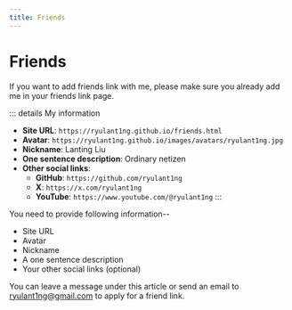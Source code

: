```yaml
---
title: Friends
---
```


# Friends

If you want to add friends link with me, please make sure you already add me in your friends link page.

::: details My information
- **Site URL**: `https://ryulant1ng.github.io/friends.html`
- **Avatar**: `https://ryulant1ng.github.io/images/avatars/ryulant1ng.jpg`
- **Nickname**: Lanting Liu
- **One sentence description**: Ordinary netizen
- **Other social links**:
  - **GitHub**: `https://github.com/ryulant1ng`
  - **X**: `https://x.com/ryulant1ng`
  - **YouTube**: `https://www.youtube.com/@ryulant1ng`
:::

You need to provide following information--

- Site URL
- Avatar
- Nickname
- A one sentence description
- Your other social links (optional)

You can leave a message under this article or send an email to [ryulant1ng@gmail.com](mailto:ryulant1ng@gmail.com) to apply for a friend link.

<script setup>
import { VPTeamMembers } from 'vitepress/theme-without-fonts'

const icons = {
  web: {
    svg: `<svg xmlns="http://www.w3.org/2000/svg" viewBox="0 0 24 24" fill="currentColor" class="size-6">
  <path d="M21.721 12.752a9.711 9.711 0 0 0-.945-5.003 12.754 12.754 0 0 1-4.339 2.708 18.991 18.991 0 0 1-.214 4.772 17.165 17.165 0 0 0 5.498-2.477ZM14.634 15.55a17.324 17.324 0 0 0 .332-4.647c-.952.227-1.945.347-2.966.347-1.021 0-2.014-.12-2.966-.347a17.515 17.515 0 0 0 .332 4.647 17.385 17.385 0 0 0 5.268 0ZM9.772 17.119a18.963 18.963 0 0 0 4.456 0A17.182 17.182 0 0 1 12 21.724a17.18 17.18 0 0 1-2.228-4.605ZM7.777 15.23a18.87 18.87 0 0 1-.214-4.774 12.753 12.753 0 0 1-4.34-2.708 9.711 9.711 0 0 0-.944 5.004 17.165 17.165 0 0 0 5.498 2.477ZM21.356 14.752a9.765 9.765 0 0 1-7.478 6.817 18.64 18.64 0 0 0 1.988-4.718 18.627 18.627 0 0 0 5.49-2.098ZM2.644 14.752c1.682.971 3.53 1.688 5.49 2.099a18.64 18.64 0 0 0 1.988 4.718 9.765 9.765 0 0 1-7.478-6.816ZM13.878 2.43a9.755 9.755 0 0 1 6.116 3.986 11.267 11.267 0 0 1-3.746 2.504 18.63 18.63 0 0 0-2.37-6.49ZM12 2.276a17.152 17.152 0 0 1 2.805 7.121c-.897.23-1.837.353-2.805.353-.968 0-1.908-.122-2.805-.353A17.151 17.151 0 0 1 12 2.276ZM10.122 2.43a18.629 18.629 0 0 0-2.37 6.49 11.266 11.266 0 0 1-3.746-2.504 9.754 9.754 0 0 1 6.116-3.985Z" />
</svg>`
  }
}

const members = [
  {
    avatar: '/images/avatars/winslow.png',
    name: 'Winslow Flandre',
    desc: 'The blessed <ruby>network<rt>WIRED</rt></ruby> interwires our psyches together',
    links: [
      { icon: icons.web, link: 'https://www.winsloweric.com/' },
      { icon: 'github', link: 'https://github.com/SorenEricMent' },
      { icon: 'x', link: 'https://x.com/WinslowHee' },
      { icon: 'mastodon', link: 'https://hub.winslow.cloud/@winslow' }
    ]
  }
]
</script>

<VPTeamMembers :members />
